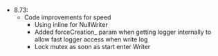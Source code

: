 * 8.73:
     - Code improvements for speed
       * Using inline for NullWriter
       * Added forceCreation_ param when getting logger internally to allow fast logger access when write log
       * Lock mutex as soon as start enter Writer
